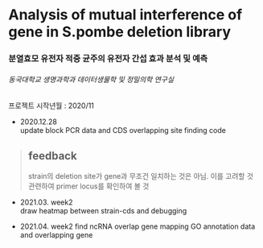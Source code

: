 Analysis of mutual interference of gene in S.pombe deletion library 
======================================================================
### 분열효모 유전자 적중 균주의 유전자 간섭 효과 분석 및 예측
###### 동국대학교 생명과학과 데이터생물학 및 정밀의학 연구실

프로젝트 시작년월 : 2020/11

* 2020.12.28  
update block PCR data and CDS overlapping site finding code
> ## feedback  
> strain의 deletion site가 gene과 무조건 일치하는 것은 아님. 이를 고려할 것  
> 관련하여 primer locus를 확인하여 볼 것

* 2021.03. week2  
draw heatmap between strain-cds and debugging

* 2021.04. week2 
find ncRNA overlap gene
mapping GO annotation data and overlapping gene
